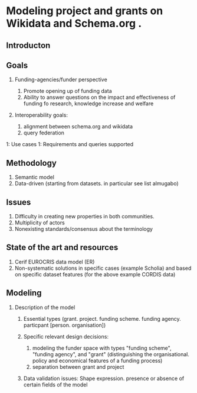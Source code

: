 # Modeling project and grants on Wikidata and Schema.org .

## Introducton


## Goals

1. Funding-agencies/funder perspective
    1. Promote opening up of funding data
    1. Ability to answer questions on the impact and effectiveness of funding fo research, knowledge increase and welfare


1. Interoperability goals:
    1. alignment between schema.org and wikidata
    1. query federation  
    
1: Use cases 
1: Requirements and queries supported

## Methodology

1. Semantic model  
1. Data-driven (starting from datasets. in particular see list almugabo)
 
## Issues

1. Difficulty in creating new properties in both communities.
1. Multiplicity of actors
1. Nonexisting standards/consensus about the terminology 

## State of the art and resources

1. Cerif EUROCRIS data model (ER)
1. Non-systematic solutions in specific cases (example Scholia) and based on specific dataset features (for the above example CORDIS data)


## Modeling

1. Description of the model

    1. Essential types (grant. project. funding scheme. funding agency. particpant [person. organisation])
    1. Specific relevant design decisions: 
    
        1. modeling the funder space with types "funding scheme", "funding agency", and "grant" (distinguishing the organisational. policy and economical features of a funding process)
        1. separation between grant and project
        
    1. Data validation issues: Shape expression. presence or absence of certain fields of the model
    
           
